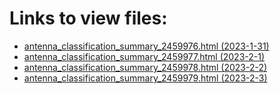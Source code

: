 # Links to view files:

* [antenna_classification_summary_2459976.html (2023-1-31)](https://htmlpreview.github.io/?https://github.com/HERA-Team/H6C_Notebooks_2/blob/main/antenna_classification_summary/antenna_classification_summary_2459976.html)
* [antenna_classification_summary_2459977.html (2023-2-1)](https://htmlpreview.github.io/?https://github.com/HERA-Team/H6C_Notebooks_2/blob/main/antenna_classification_summary/antenna_classification_summary_2459977.html)
* [antenna_classification_summary_2459978.html (2023-2-2)](https://htmlpreview.github.io/?https://github.com/HERA-Team/H6C_Notebooks_2/blob/main/antenna_classification_summary/antenna_classification_summary_2459978.html)
* [antenna_classification_summary_2459979.html (2023-2-3)](https://htmlpreview.github.io/?https://github.com/HERA-Team/H6C_Notebooks_2/blob/main/antenna_classification_summary/antenna_classification_summary_2459979.html)